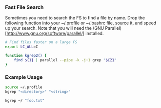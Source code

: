 ### Fast File Search ###
Sometimes you need to search the FS to find a file by name. Drop the following function into your ~/.profile or ~/.bashrc file, source it, and speed up your search. Note that you will need the (GNU Parallel)[http://www.gnu.org/software/parallel/] installed.

```bash
# Find files faster on a large FS
export LC_ALL=C

function kgrep2() {
    find ${1} | parallel --pipe -k -j+1 grep "${2}"
}
```

### Example Usage ###
```bash
source ~/.profile
kgrep "<directory>" "<string>"
```

```bash
kgrep ~/ "foo.txt"
```



